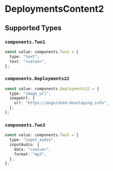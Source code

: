 # DeploymentsContent2


## Supported Types

### `components.Two1`

```typescript
const value: components.Two1 = {
  type: "text",
  text: "<value>",
};
```

### `components.Deployments22`

```typescript
const value: components.Deployments22 = {
  type: "image_url",
  imageUrl: {
    url: "https://anguished-developing.info",
  },
};
```

### `components.Two3`

```typescript
const value: components.Two3 = {
  type: "input_audio",
  inputAudio: {
    data: "<value>",
    format: "mp3",
  },
};
```

